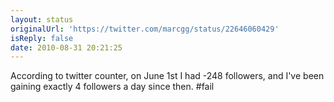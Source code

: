 ```yaml
---
layout: status
originalUrl: 'https://twitter.com/marcgg/status/22646060429'
isReply: false
date: 2010-08-31 20:21:25
---
```


According to twitter counter, on June 1st I had -248 followers, and I've been gaining exactly 4 followers a day since then. #fail
